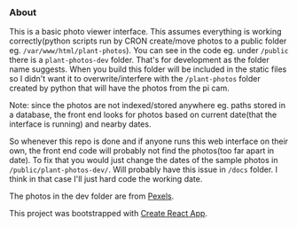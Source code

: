 ### About

This is a basic photo viewer interface. This assumes everything is working correctly(python scripts run by CRON create/move photos to a public folder eg. `/var/www/html/plant-photos`).
You can see in the code eg. under `/public` there is a `plant-photos-dev` folder. That's for development as the folder name suggests.
When you build this folder will be included in the static files so I didn't want it to overwrite/interfere with the `/plant-photos` folder created by python that will have the photos from the pi cam.

Note: since the photos are not indexed/stored anywhere eg. paths stored in a database, the front end looks for photos based on current date(that the interface is running) and nearby dates.

So whenever this repo is done and if anyone runs this web interface on their own, the front end code will probably not find the photos(too far apart in date). To fix that you would just change the dates of the sample photos in `/public/plant-photos-dev/`. Will probably have this issue in `/docs` folder. I think in that case I'll just hard code the working date.

The photos in the dev folder are from [Pexels](https://www.pexels.com/).

This project was bootstrapped with [Create React App](https://github.com/facebook/create-react-app).